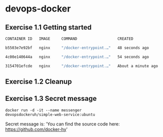 # devops-docker

## Exercise 1.1 Getting started

```bash
CONTAINER ID   IMAGE     COMMAND                  CREATED              STATUS                      PORTS     NAMES

b5503e7e92bf   nginx     "/docker-entrypoint.…"   48 seconds ago       Exited (0) 19 seconds ago             compassionate_ellis

4c00e140644a   nginx     "/docker-entrypoint.…"   54 seconds ago       Exited (0) 12 seconds ago             thirsty_austin

3154701efcde   nginx     "/docker-entrypoint.…"   About a minute ago   Up 58 seconds               80/tcp    ecstatic_brahmagupta
```

## Exercise 1.2 Cleanup

## Exercise 1.3 Secret message

<code>docker run -d -it --name messenger devopsdockeruh/simple-web-service:ubuntu</code>

Secret message is: 'You can find the source code here: https://github.com/docker-hy'
